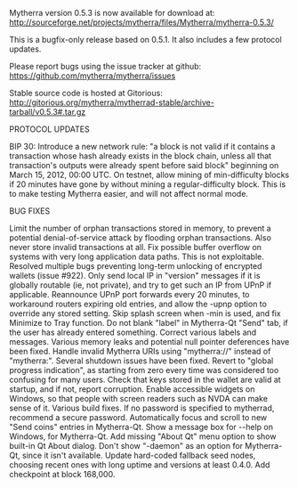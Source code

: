 Mytherra version 0.5.3 is now available for download at:
http://sourceforge.net/projects/mytherra/files/Mytherra/mytherra-0.5.3/

This is a bugfix-only release based on 0.5.1.
It also includes a few protocol updates.

Please report bugs using the issue tracker at github:
https://github.com/mytherra/mytherra/issues

Stable source code is hosted at Gitorious:
http://gitorious.org/mytherra/mytherrad-stable/archive-tarball/v0.5.3#.tar.gz

PROTOCOL UPDATES

BIP 30: Introduce a new network rule: "a block is not valid if it contains a transaction whose hash already exists in the block chain, unless all that transaction's outputs were already spent before said block" beginning on March 15, 2012, 00:00 UTC.
On testnet, allow mining of min-difficulty blocks if 20 minutes have gone by without mining a regular-difficulty block. This is to make testing Mytherra easier, and will not affect normal mode.

BUG FIXES

Limit the number of orphan transactions stored in memory, to prevent a potential denial-of-service attack by flooding orphan transactions. Also never store invalid transactions at all.
Fix possible buffer overflow on systems with very long application data paths. This is not exploitable.
Resolved multiple bugs preventing long-term unlocking of encrypted wallets
(issue #922).
Only send local IP in "version" messages if it is globally routable (ie, not private), and try to get such an IP from UPnP if applicable.
Reannounce UPnP port forwards every 20 minutes, to workaround routers expiring old entries, and allow the -upnp option to override any stored setting.
Skip splash screen when -min is used, and fix Minimize to Tray function.
Do not blank "label" in Mytherra-Qt "Send" tab, if the user has already entered something.
Correct various labels and messages.
Various memory leaks and potential null pointer deferences have been fixed.
Handle invalid Mytherra URIs using "mytherra://" instead of "mytherra:".
Several shutdown issues have been fixed.
Revert to "global progress indication", as starting from zero every time was considered too confusing for many users.
Check that keys stored in the wallet are valid at startup, and if not, report corruption.
Enable accessible widgets on Windows, so that people with screen readers such as NVDA can make sense of it.
Various build fixes.
If no password is specified to mytherrad, recommend a secure password.
Automatically focus and scroll to new "Send coins" entries in Mytherra-Qt.
Show a message box for --help on Windows, for Mytherra-Qt.
Add missing "About Qt" menu option to show built-in Qt About dialog.
Don't show "-daemon" as an option for Mytherra-Qt, since it isn't available.
Update hard-coded fallback seed nodes, choosing recent ones with long uptime and versions at least 0.4.0.
Add checkpoint at block 168,000.
